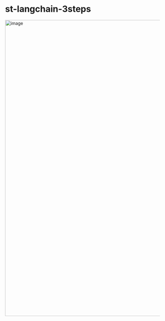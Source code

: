 # st-langchain-3steps


<img width="965" alt="image" src="https://github.com/jeonck/st-langchain-3steps/assets/11763994/16dc7134-b2cb-4e6c-9f83-abc1dda1d6a7">
